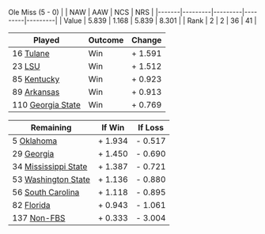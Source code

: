 Ole Miss (5 - 0)
|       |   NAW   |   AAW   |   NCS   |   NRS   |
|-------|---------|---------|---------|---------|
| Value |   5.839 |   1.168 |   5.839 |   8.301 |
| Rank  |       2 |       2 |      36 |      41 |

| Played                    | Outcome    |  Change  |
|---------------------------|------------|----------|
|  16 [Tulane                ](Tulane.md)| Win        | +  1.591 |
|  23 [LSU                   ](LSU.md)| Win        | +  1.512 |
|  85 [Kentucky              ](Kentucky.md)| Win        | +  0.923 |
|  89 [Arkansas              ](Arkansas.md)| Win        | +  0.913 |
| 110 [Georgia State         ](GeorgiaState.md)| Win        | +  0.769 |

| Remaining                 |  If Win  |  If Loss |
|---------------------------|----------|----------|
|   5 [Oklahoma              ](Oklahoma.md)| +  1.934 | -  0.517 |
|  29 [Georgia               ](Georgia.md)| +  1.450 | -  0.690 |
|  34 [Mississippi State     ](MississippiState.md)| +  1.387 | -  0.721 |
|  53 [Washington State      ](WashingtonState.md)| +  1.136 | -  0.880 |
|  56 [South Carolina        ](SouthCarolina.md)| +  1.118 | -  0.895 |
|  82 [Florida               ](Florida.md)| +  0.943 | -  1.061 |
| 137 [Non-FBS               ](NonFBS.md)| +  0.333 | -  3.004 |

